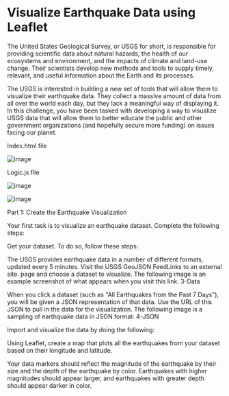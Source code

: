 # Visualize Earthquake Data using Leaflet

The United States Geological Survey, or USGS for short, is responsible for providing scientific data about natural hazards, the health of our ecosystems and environment, and the impacts of climate and land-use change. Their scientists develop new methods and tools to supply timely, relevant, and useful information about the Earth and its processes.

The USGS is interested in building a new set of tools that will allow them to visualize their earthquake data. They collect a massive amount of data from all over the world each day, but they lack a meaningful way of displaying it. In this challenge, you have been tasked with developing a way to visualize USGS data that will allow them to better educate the public and other government organizations (and hopefully secure more funding) on issues facing our planet.

Index.html file

![image](https://github.com/albertdudek7/Visualize_Earthquake_Data_Using_Leaflet/assets/127783844/4d4691ff-f50b-43fc-80d5-c7447f201b85)

Logic.js file

![image](https://github.com/albertdudek7/Visualize_Earthquake_Data_Using_Leaflet/assets/127783844/a29706d8-f63e-4f6b-b4c5-b14b1e42b582)

![image](https://github.com/albertdudek7/Visualize_Earthquake_Data_Using_Leaflet/assets/127783844/7813c80b-5335-47b9-9feb-0a620210b1f3)



Part 1: Create the Earthquake Visualization

Your first task is to visualize an earthquake dataset. Complete the following steps:

Get your dataset. To do so, follow these steps:

The USGS provides earthquake data in a number of different formats, updated every 5 minutes. Visit the USGS GeoJSON FeedLinks to an external site. page and choose a dataset to visualize. The following image is an example screenshot of what appears when you visit this link:
3-Data

When you click a dataset (such as "All Earthquakes from the Past 7 Days"), you will be given a JSON representation of that data. Use the URL of this JSON to pull in the data for the visualization. The following image is a sampling of earthquake data in JSON format:
4-JSON

Import and visualize the data by doing the following:

Using Leaflet, create a map that plots all the earthquakes from your dataset based on their longitude and latitude.

Your data markers should reflect the magnitude of the earthquake by their size and the depth of the earthquake by color. Earthquakes with higher magnitudes should appear larger, and earthquakes with greater depth should appear darker in color.

